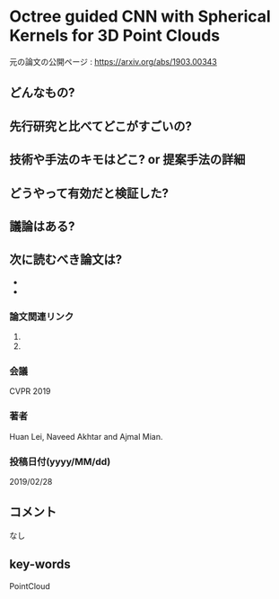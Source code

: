 # Octree guided CNN with Spherical Kernels for 3D Point Clouds

元の論文の公開ページ : https://arxiv.org/abs/1903.00343

## どんなもの?


## 先行研究と比べてどこがすごいの?

## 技術や手法のキモはどこ? or 提案手法の詳細

## どうやって有効だと検証した?

## 議論はある?

## 次に読むべき論文は?
-
-

### 論文関連リンク
1.
2.

### 会議
CVPR 2019

### 著者
Huan Lei, Naveed Akhtar and Ajmal Mian.

### 投稿日付(yyyy/MM/dd)
2019/02/28

## コメント
なし

## key-words
PointCloud